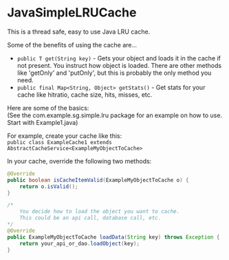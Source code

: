 # JavaSimpleLRUCache

This is a thread safe, easy to use Java LRU cache.  

Some of the benefits of using the cache are...  
* `public T get(String key)` - Gets your object and loads it in the cache if not present. You instruct how object is loaded.  There are other methods like 'getOnly' and 'putOnly', but this is probably the only method you need.   
* `public final Map<String, Object> getStats()` - Get stats for your cache like hitratio, cache size, hits, misses, etc.

Here are some of the basics:  
(See the com.example.sg.simple.lru package for an example on how to use. Start with Example1.java)

For example, create your cache like this:  
`public class ExampleCache1 extends AbstractCacheService<ExampleMyObjectToCache>`

In your cache, override the following two methods:
```java
@Override
public boolean isCacheItemValid(ExampleMyObjectToCache o) {
    return o.isValid();
}

/*
    You decide how to load the object you want to cache.
    This could be an api call, database call, etc.
*/
@Override
public ExampleMyObjectToCache loadData(String key) throws Exception {
    return your_api_or_dao.loadObject(key);
}
```
